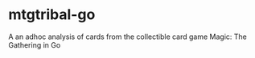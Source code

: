 # mtgtribal-go
A an adhoc analysis of cards from the collectible card game Magic: The Gathering in Go
